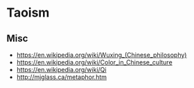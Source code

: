 # Taoism

## Misc
- https://en.wikipedia.org/wiki/Wuxing_(Chinese_philosophy)
- https://en.wikipedia.org/wiki/Color_in_Chinese_culture
- https://en.wikipedia.org/wiki/Qi
- http://mjglass.ca/metaphor.htm
